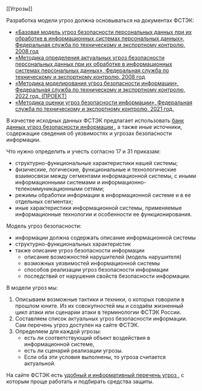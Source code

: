 [[Угрозы]]


Разработка модели угроз должна основываться на документах ФСТЭК:

- [«Базовая модель угроз безопасности персональных данных при их обработке в информационных системах персональных данных», Федеральная служба по техническому и экспортному контролю, 2008 год](https://fstec.ru/dokumenty/vse-dokumenty/spetsialnye-normativnye-dokumenty/bazovaya-model-ot-15-fevralya-2008-g)
- [«Методика определения актуальных угроз безопасности персональных данных при их обработке в информационных системах персональных данных», Федеральная служба по техническому и экспортному контролю, 2008 год](https://fstec.ru/dokumenty/vse-dokumenty/spetsialnye-normativnye-dokumenty/metodika-ot-14-fevralya-2008-g)
- [«Методика моделирования угроз безопасности информации», Федеральная служба по техническому и экспортному контролю, 2022 год. (ПРОЕКТ)](https://fstec.ru/dokumenty/vse-dokumenty/proekty/proekt-metodicheskogo-dokumenta)
- [«Методика оценки угроз безопасности информации», Федеральная служба по техническому и экспортному контролю, 2021 год.](https://fstec.ru/dokumenty/vse-dokumenty/spetsialnye-normativnye-dokumenty/metodicheskij-dokument-ot-5-fevralya-2021-g)

В качестве исходных данных ФСТЭК предлагает использовать [ банк данных угроз безопасности информации ](http://bdu.fstec.ru/), а также иные источники, содержащие сведения об уязвимостях и угрозах безопасности информации.

Что нужно определить и учесть согласно 17 и 31 приказам:

- структурно-функциональные характеристики нашей системы;
- физические, логические, функциональные и технологические взаимосвязи между сегментами информационной системы, с иными информационными системами и информационно-телекоммуникационными сетями;
- режимы обработки информации в информационной системе и в ее отдельных сегментах;
- иные характеристики информационной системы, применяемые информационные технологии и особенности ее функционирования.

Модель угроз безопасности:
- информации должна содержать описание информационной системы
- структурно-функциональных характеристик
- также описание угроз безопасности информации
    - описание возможностей нарушителей (модель нарушителя)
    - возможных уязвимостей информационной системы
    - способов реализации угроз безопасности информации
    - последствий от нарушения свойств безопасности информации.

В модели угроз мы:

1. Описываем возможные тактики и техники, о которых говорили в прошлом юните. Из их совокупностей мы и создаём жизненный цикл атаки или сценарии атаки в терминологии ФСТЭК России.
1. Составляем список актуальных угроз безопасности информации. Сам перечень угроз доступен на сайте ФСТЭК.
1. Определяем для каждой угрозы:
    - есть ли соответствующий объект воздействия в информационной системе,
    - есть ли сценарий реализации угрозы.
    - Если оба эти условия выполнены, то угроза считается актуальной.

На сайте ФСТЭК есть [ удобный и информативный перечень угроз ](https://bdu.fstec.ru/threat-section), с которым проще работать и подбирать средства защиты.
